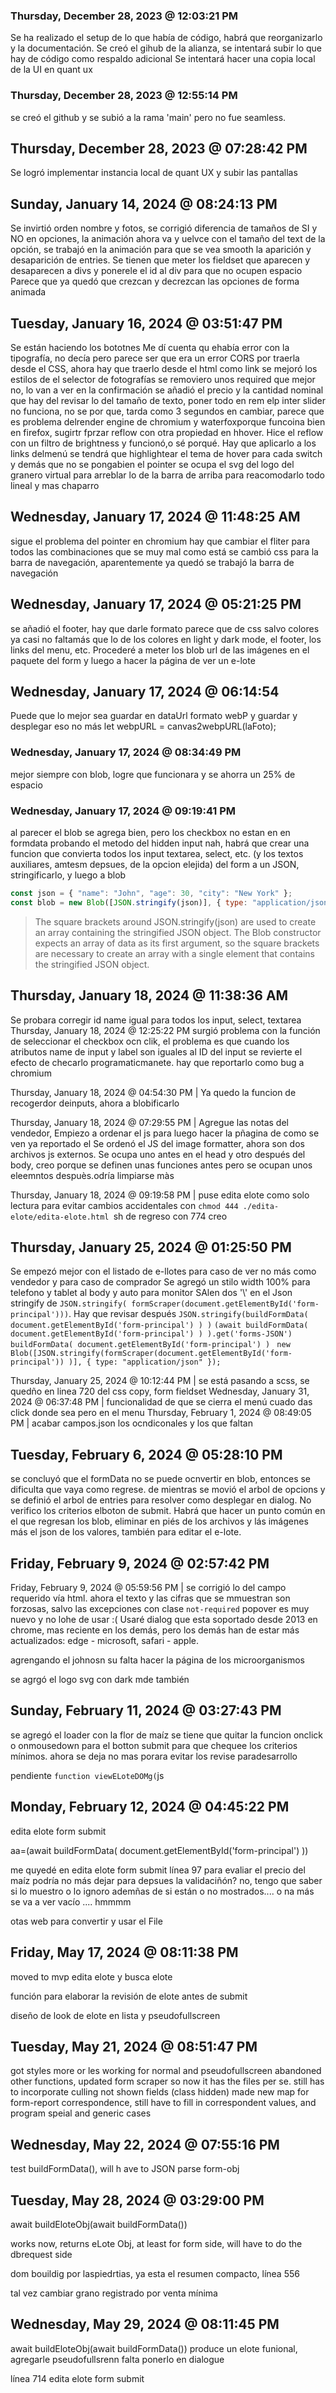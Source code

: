 ### Thursday, December 28, 2023 @ 12:03:21 PM

Se ha realizado el setup de lo que había de código, habrá que reorganizarlo y la documentación.
Se creó el gihub de la alianza, se intentará subir lo que hay de código como respaldo adicional
Se intentará hacer una copia local de la UI en quant ux 

### Thursday, December 28, 2023 @ 12:55:14 PM

se creó el github y se subió a la rama 'main' pero no fue seamless.

## Thursday, December 28, 2023 @ 07:28:42 PM

Se logró implementar instancia local de quant UX y subir las pantallas

## Sunday, January 14, 2024 @ 08:24:13 PM

Se invirtió orden nombre y fotos, se corrigió diferencia de tamaños de SI y NO en opciones, la animación ahora va y uelvce con el tamaño del text de la opción, se trabajó en la animación para que se vea smooth la aparición y desaparición de entries.
Se tienen que meter los fieldset que aparecen y desaparecen a divs y ponerele el id al div para que no ocupen espacio
Parece que ya quedó que crezcan y decrezcan las opciones de forma animada

## Tuesday, January 16, 2024 @ 03:51:47 PM

Se están haciendo los bototnes
Me dí cuenta qu ehabía error con la tipografía, no decía pero parece ser que era un error CORS por traerla desde el CSS, ahora hay que traerlo desde el html como link
se mejoró los estilos de el selector de fotografías
se removiero unos required que mejor no, lo van a ver en la confirmación
se añadió el precio y la cantidad nominal que hay del 
revisar lo del tamaño de texto, poner todo en rem
elp inter slider no funciona, no se por que, tarda como 3 segundos en cambiar, parece que es problema delrender engine de chromium y waterfoxporque funcoina bien en firefox, sugirtr fprzar reflow con otra propiedad en hhover. Hice el reflow con un filtro de brightness y funcionó,o sé porqué. Hay que aplicarlo a los links delmenú
se tendrá que highlightear el tema de hover para cada switch y demás que no se pongabien el pointer
se ocupa el svg del logo del granero virtual para arreblar lo de la barra de arriba para reacomodarlo todo lineal y mas chaparro


## Wednesday, January 17, 2024 @ 11:48:25 AM

sigue el problema del pointer en chromium 
hay que cambiar el fliter para todos las combinaciones que se muy mal como está
se cambió css para la barra de navegación, aparentemente ya quedó
se trabajó la barra de navegación

## Wednesday, January 17, 2024 @ 05:21:25 PM
se añadió el footer, hay que darle formato
parece que de css salvo colores ya casi no faltamás que lo de los colores en light y dark mode, el footer, los links del menu, etc.
Procederé a meter los blob url de las imágenes en el paquete del form y luego a hacer la página de ver un e-lote
## Wednesday, January 17, 2024 @ 06:14:54 
Puede que lo mejor sea guardar en dataUrl formato webP y guardar y desplegar eso no más let webpURL = canvas2webpURL(laFoto);

### Wednesday, January 17, 2024 @ 08:34:49 PM
mejor siempre con blob, logre que funcionara y se ahorra un 25% de espacio

### Wednesday, January 17, 2024 @ 09:19:41 PM
al parecer el blob se agrega bien, pero los checkbox no estan en en formdata
probando el metodo del hidden input
nah, habrá que crear una funcion que convierta todos los input textarea, select, etc. (y los textos auxiliares, amtesm depsues, de la opcion elejida) del form a un JSON, stringificarlo, y luego a blob

```js
const json = { "name": "John", "age": 30, "city": "New York" };
const blob = new Blob([JSON.stringify(json)], { type: "application/json" });

```

>The square brackets around JSON.stringify(json) are used to create an array containing the stringified JSON object. The Blob constructor expects an array of data as its first argument, so the square brackets are necessary to create an array with a single element that contains the stringified JSON object.

## Thursday, January 18, 2024 @ 11:38:36 AM
Se probara corregir id name igual para todos los input, select, textarea
Thursday, January 18, 2024 @ 12:25:22 PM surgió problema con la función de seleccionar el checkbox ocn clik, el problema es que cuando los atributos name de input y label son iguales al ID del input se revierte el efecto de checarlo programaticmanete. hay que reportarlo como bug a chromium

Thursday, January 18, 2024 @ 04:54:30 PM | Ya quedo la funcion de recogerdor deinputs, ahora a blobificarlo

Thursday, January 18, 2024 @ 07:29:55 PM | Agregue las notas del vendedor, Empiezo a ordenar el js para luego hacer la pñagina de como se ven ya reportado el 
Se ordenó el JS del image formatter, ahora son dos archivos js externos. Se ocupa uno antes en el head y otro después del body, creo porque se definen unas funciones antes pero se ocupan unos eleemntos despuès.odría limpiarse màs

Thursday, January 18, 2024 @ 09:19:58 PM | puse edita elote como solo lectura para evitar cambios accidentales con `chmod 444 ./edita-elote/edita-elote.html `sh de regreso con 774 creo

## Thursday, January 25, 2024 @ 01:25:50 PM

Se empezó mejor con el listado de e-llotes para caso de ver no más como vendedor y para caso de comprador
Se agregó un stilo width 100% para telefono y tablet al body y auto para monitor
SAlen dos '\\' en el Json stringify de `JSON.stringify( formScraper(document.getElementById('form-principal')))`. Hay que revisar después
`JSON.stringify(buildFormData( document.getElementById('form-principal') ) )`
`(await buildFormData( document.getElementById('form-principal') ) ).get('forms-JSON')`
`buildFormData( document.getElementById('form-principal') ) `
`new Blob([JSON.stringify(formScraper(document.getElementById('form-principal')) )], { type: "application/json" });`

Thursday, January 25, 2024 @ 10:12:44 PM | se está pasando a scss, se quedño en linea 720 del css copy, form fieldset
Wednesday, January 31, 2024 @ 06:37:48 PM | funcionalidad de que se cierra el menú cuado das click donde sea pero en el menu
Thursday, February 1, 2024 @ 08:49:05 PM | acabar campos.json los ocndiconales y los que faltan

## Tuesday, February 6, 2024 @ 05:28:10 PM

se concluyó que el formData no se puede ocnvertir en blob, entonces se dificulta que vaya como regrese. de mientras se movió el arbol de opcions y se definió el arbol de entries para resolver como desplegar en dialog. No verifico los criterios elboton de submit. Habrá que hacer un punto común en el que regresan los blob, eliminar en piés de los archivos y lás imágenes más el json de los valores, también para editar el e-lote.

## Friday, February 9, 2024 @ 02:57:42 PM

Friday, February 9, 2024 @ 05:59:56 PM | se corrigió lo del campo requerido vía html. ahora el texto y las cifras que se mmuestran son forzosas, salvo las excepciones con clase `not-required`
popover es muy nuevo y no lohe de usar :(  Usaré dialog que esta soportado desde 2013 en chrome, mas reciente en los demás, pero los demás han de estar más actualizados: edge - microsoft, safari - apple.

agrengando el johnosn su
falta hacer la página de los microorganismos

se agrgó el logo svg con dark mde también

## Sunday, February 11, 2024 @ 03:27:43 PM

se agregó el loader con la flor de maíz
se tiene que quitar la funcion onclick o onmousedown para el botton submit para que chequee los criterios mínimos. ahora se deja no mas porara evitar los revise paradesarrollo

pendiente `function viewELoteDOMg(`js

## Monday, February 12, 2024 @ 04:45:22 PM

edita elote form submit 

aa=(await buildFormData( document.getElementById('form-principal') ))

me quyedé en edita elote form submit línea 97 para evaliar el precio del maíz
podría no más dejar para depsues la validaciñón? no, tengo que saber si lo muestro o lo ignoro ademñas de si están o no mostrados.... o na más se va a ver vacío .... hmmmm

otas web para convertir y usar el File

## Friday, May 17, 2024 @ 08:11:38 PM

moved to mvp
edita elote y busca elote

función para elaborar la revisión de elote antes de submit

diseño de look de elote en lista y pseudofullscreen

## Tuesday, May 21, 2024 @ 08:51:47 PM

got styles more or les working for normal and pseudofullscreen
abandoned other functions, updated form scraper so now it has the files per se. still has to incorporate culling not shown fields (class hidden)
made new map for form-report correspondence, still have to fill in correspondent values, and program speial and generic cases

## Wednesday, May 22, 2024 @ 07:55:16 PM

test buildFormData(), will h ave to JSON parse form-obj

## Tuesday, May 28, 2024 @ 03:29:00 PM

await buildEloteObj(await buildFormData())

works now, returns eLote Obj, at least for form side, will have to do the dbrequest side

dom bouildig por laspiedrtias, ya esta el resumen compacto, línea 556

tal vez cambiar grano registrado por venta mínima

## Wednesday, May 29, 2024 @ 08:11:45 PM

await buildEloteObj(await buildFormData()) produce un elote funional, agregarle pseudofullsrenn
falta ponerlo en dialogue

línea 714 edita elote form submit